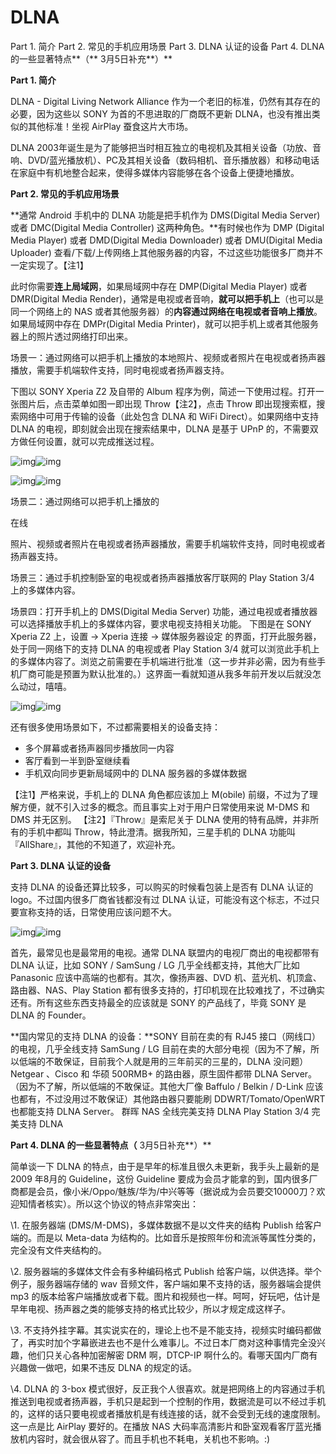 # DLNA



Part 1. 简介
Part 2. 常见的手机应用场景
Part 3. DLNA 认证的设备
Part 4. DLNA 的一些显著特点**（** 3月5日补充**）**

**Part 1. 简介**

DLNA - Digital Living Network Alliance 作为一个老旧的标准，仍然有其存在的必要，因为这些以 SONY 为首的不思进取的厂商既不更新 DLNA，也没有推出类似的其他标准！坐视 AirPlay 蚕食这片大市场。

DLNA 2003年诞生是为了能够把当时相互独立的电视机及其相关设备（功放、音响、DVD/蓝光播放机）、PC及其相关设备（数码相机、音乐播放器）和移动电话在家庭中有机地整合起来，使得多媒体内容能够在各个设备上便捷地播放。

**Part 2. 常见的手机应用场景**

**通常 Android 手机中的 DLNA 功能是把手机作为 DMS(Digital Media Server) 或者 DMC(Digital Media Controller) 这两种角色。**有时候也作为 DMP (Digital Media Player) 或者 DMD(Digital Media Downloader) 或者 DMU(Digital Media Uploader) 查看/下载/上传网络上其他服务器的内容，不过这些功能很多厂商并不一定实现了。【注1】

此时你需要**连上局域网**，如果局域网中存在 DMP(Digital Media Player) 或者 DMR(Digital Media Render)，通常是电视或者音响，**就可以把手机上**（也可以是同一个网络上的 NAS 或者其他服务器）的**内容通过网络在电视或者音响上播放**。如果局域网中存在 DMPr(Digital Media Printer)，就可以把手机上或者其他服务器上的照片透过网络打印出来。

场景一：通过网络可以把手机上播放的本地照片、视频或者照片在电视或者扬声器播放，需要手机端软件支持，同时电视或者扬声器支持。

下图以 SONY Xperia Z2 及自带的 Album 程序为例，简述一下使用过程。打开一张图片后，点击菜单如图一即出现 Throw【注2】，点击 Throw 即出现搜索框，搜索网络中可用于传输的设备（此处包含 DLNA 和 WiFi Direct）。如果网络中支持 DLNA 的电视，即刻就会出现在搜索结果中，DLNA 是基于 UPnP 的，不需要双方做任何设置，就可以完成推送过程。

![img](https://pic4.zhimg.com/50/fd5dd9b01fb62975910ebe060e7d07ae_hd.jpg?source=1940ef5c)![img](https://pic4.zhimg.com/80/fd5dd9b01fb62975910ebe060e7d07ae_720w.jpg?source=1940ef5c)

![img](https://pic2.zhimg.com/50/b1ac6c595e0e74a15c2ba16639f1e246_hd.jpg?source=1940ef5c)![img](https://pic2.zhimg.com/80/b1ac6c595e0e74a15c2ba16639f1e246_720w.jpg?source=1940ef5c)

场景二：通过网络可以把手机上播放的

在线

照片、视频或者照片在电视或者扬声器播放，需要手机端软件支持，同时电视或者扬声器支持。



场景三：通过手机控制卧室的电视或者扬声器播放客厅联网的 Play Station 3/4 上的多媒体内容。

场景四：打开手机上的 DMS(Digital Media Server) 功能，通过电视或者播放器可以选择播放手机上的多媒体内容，要求电视支持相关功能。
下图是在 SONY Xperia Z2 上，设置 -> Xperia 连接 -> 媒体服务器设定 的界面，打开此服务器，处于同一网络下的支持 DLNA 的电视或者 Play Station 3/4 就可以浏览此手机上的多媒体内容了。浏览之前需要在手机端进行批准（这一步并非必需，因为有些手机厂商可能是预置为默认批准的。）这界面一看就知道从我多年前开发以后就没怎么动过，嘻嘻。

![img](https://pic2.zhimg.com/50/9d2bb92a341c60dcba9f2d9e88eb61ff_hd.jpg?source=1940ef5c)![img](https://pic2.zhimg.com/80/9d2bb92a341c60dcba9f2d9e88eb61ff_720w.jpg?source=1940ef5c)



还有很多使用场景如下，不过都需要相关的设备支持：

- 多个屏幕或者扬声器同步播放同一内容
- 客厅看到一半到卧室继续看
- 手机双向同步更新局域网中的 DLNA 服务器的多媒体数据

【注1】严格来说，手机上的 DLNA 角色都应该加上 M(obile) 前缀，不过为了理解方便，就不引入过多的概念。而且事实上对于用户日常使用来说 M-DMS 和 DMS 并无区别。
【注2】『Throw』是索尼关于 DLNA 使用的特有品牌，并非所有的手机中都叫 Throw，特此澄清。据我所知，三星手机的 DLNA 功能叫『AllShare』，其他的不知道了，欢迎补充。

**Part 3. DLNA 认证的设备**

支持 DLNA 的设备还算比较多，可以购买的时候看包装上是否有 DLNA 认证的 logo。不过国内很多厂商省钱都没有过 DLNA 认证，可能没有这个标志，不过只要宣称支持的话，日常使用应该问题不大。

![img](https://pic1.zhimg.com/50/fabba08b0c3c8b6b1756bd7d89aa8c79_hd.jpg?source=1940ef5c)![img](https://pic1.zhimg.com/80/fabba08b0c3c8b6b1756bd7d89aa8c79_720w.jpg?source=1940ef5c)

首先，最常见也是最常用的电视。通常 DLNA 联盟内的电视厂商出的电视都带有 DLNA 认证，比如 SONY / SamSung / LG 几乎全线都支持，其他大厂比如 Panasonic 应该中高端的也都有。其次，像扬声器、DVD 机、蓝光机、机顶盒、路由器、NAS、Play Station 都有很多支持的，打印机现在比较难找了，不过确实还有。所有这些东西支持最全的应该就是 SONY 的产品线了，毕竟 SONY 是 DLNA 的 Founder。



**国内常见的支持 DLNA 的设备：**SONY 目前在卖的有 RJ45 接口（网线口）的电视，几乎全线支持
SamSung / LG 目前在卖的大部分电视（因为不了解，所以低端的不敢保证，目前我个人就是用的三年前买的三星的，DLNA 没问题）
Netgear 、Cisco 和 华硕 500RMB+ 的路由器，原生固件都带 DLNA Server。（因为不了解，所以低端的不敢保证。其他大厂像 Baffulo / Belkin / D-Link 应该也都有，不过没用过不敢保证）其他路由器只要能刷 DDWRT/Tomato/OpenWRT 也都能支持 DLNA Server。
群晖 NAS 全线完美支持 DLNA
Play Station 3/4 完美支持 DLNA

**Part 4. DLNA 的一些显著特点（** 3月5日补充**）**

简单谈一下 DLNA 的特点，由于是早年的标准且很久未更新，我手头上最新的是 2009 年8月的 Guideline，这份 Guideline 要成为会员才能拿的到，国内很多厂商都是会员，像小米/Oppo/魅族/华为/中兴等等（据说成为会员要交10000刀？欢迎知情者核实）。所以这个协议的特点非常突出：

\1. 在服务器端 (DMS/M-DMS)，多媒体数据不是以文件夹的结构 Publish 给客户端的。而是以 Meta-data 为结构的。比如音乐是按照年份和流派等属性分类的，完全没有文件夹结构的。

\2. 服务器端的多媒体文件会有多种编码格式 Publish 给客户端，以供选择。举个例子，服务器端存储的 wav 音频文件，客户端如果不支持的话，服务器端会提供 mp3 的版本给客户端播放或者下载。图片和视频也一样。呵呵，好玩吧，估计是早年电视、扬声器之类的能够支持的格式比较少，所以才规定成这样子。

\3. 不支持外挂字幕。其实说实在的，理论上也不是不能支持，视频实时编码都做了，再实时加个字幕嵌进去也不是什么难事儿。不过日本厂商对这种事情完全没兴趣，他们只关心各种加密解密 DRM 啊，DTCP-IP 啊什么的。看哪天国内厂商有兴趣做一做吧，如果不违反 DLNA 的规定的话。

\4. DLNA 的 3-box 模式很好，反正我个人很喜欢。就是把网络上的内容通过手机推送到电视或者扬声器，手机只是起到一个控制的作用，数据流是可以不经过手机的，这样的话只要电视或者播放机是有线连接的话，就不会受到无线的速度限制。这一点是比 AirPlay 要好的。在播放 NAS 大码率高清影片和卧室观看客厅蓝光播放机内容时，就会很从容了。而且手机也不耗电，关机也不影响。:)